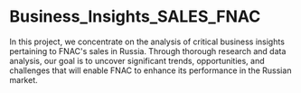 # Business_Insights_SALES_FNAC
In this project, we concentrate on the analysis of critical business insights pertaining to FNAC's sales in Russia. Through thorough research and data analysis, our goal is to uncover significant trends, opportunities, and challenges that will enable FNAC to enhance its performance in the Russian market.
